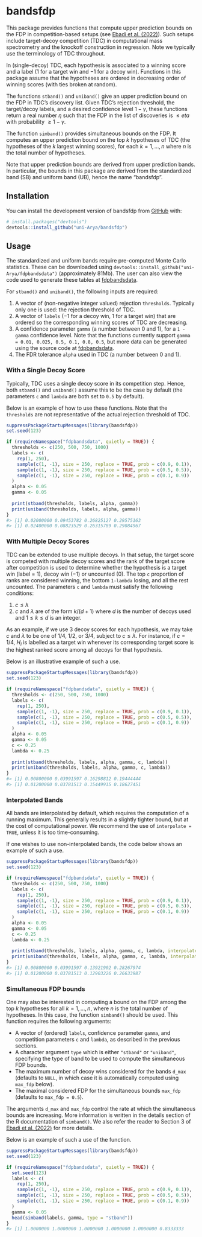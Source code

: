 
<!-- README.md is generated from README.Rmd. Please edit that file -->

# bandsfdp

<!-- badges: start -->
<!-- badges: end -->

This package provides functions that compute upper prediction bounds on
the FDP in competition-based setups (see [Ebadi et
al. (2022)](https://arxiv.org/abs/2302.11837)). Such setups include
target-decoy competition (TDC) in computational mass spectrometry and
the knockoff construction in regression. Note we typically use the
terminology of TDC throughout.

In (single-decoy) TDC, each hypothesis is associated to a winning score
and a label
($1$
for a target win and
$-1$
for a decoy win). Functions in this package assume that the hypotheses
are ordered in decreasing order of winning scores (with ties broken at
random).

The functions `stband()` and `uniband()` give an upper prediction bound
on the FDP in TDC’s discovery list. Given TDC’s rejection threshold, the
target/decoy labels, and a desired confidence level
$1-\gamma$,
these functions return a real number
$\eta$
such that the FDP in the list of discoveries is
$\leq eta$
with probability
$\geq 1 - \gamma$.

The function `simband()` provides simultaneous bounds on the FDP. It
computes an upper prediction bound on the top
$k$
hypotheses of TDC (the hypotheses of the
$k$
largest winning scores), for each
$k = 1,\ldots,n$
where
$n$
is the total number of hypotheses.

Note that upper prediction bounds are derived from upper prediction
bands. In particular, the bounds in this package are derived from the
standardized band (SB) and uniform band (UB), hence the name “bandsfdp”.

## Installation

You can install the development version of bandsfdp from
[GitHub](https://github.com/) with:

``` r
# install.packages("devtools")
devtools::install_github("uni-Arya/bandsfdp")
```

## Usage

The standardized and uniform bands require pre-computed Monte Carlo
statistics. These can be downloaded using
`devtools::install_github("uni-Arya/fdpbandsdata")` (approximately
81Mb). The user can also view the code used to generate these tables at
[fdpbandsdata](https://github.com/uni-Arya/fdpbandsdata).

For `stband()` and `uniband()`, the following inputs are required:

1.  A vector of (non-negative integer valued) rejection `thresholds`.
    Typically only one is used: the rejection threshold of TDC.
2.  A vector of `labels`
    ($-1$
    for a decoy win,
    $1$
    for a target win) that are ordered so the corresponding winning
    scores of TDC are decreasing.
3.  A confidence parameter `gamma` (a number between 0 and 1), for a
    `1 - gamma` confidence level. Note that the functions currently
    support `gamma = 0.01, 0.025, 0.5, 0.1, 0.8, 0.5`, but more data can
    be generated using the source code at
    [fdpbandsdata](https://github.com/uni-Arya/fdpbandsdata).
4.  The FDR tolerance `alpha` used in TDC (a number between 0 and 1).

### With a Single Decoy Score

Typically, TDC uses a single decoy score in its competition step. Hence,
both `stband()` and `uniband()` assume this to be the case by default
(the parameters `c` and `lambda` are both set to `0.5` by default).

Below is an example of how to use these functions. Note that the
`thresholds` are not representative of the actual rejection threshold of
TDC.

``` r
suppressPackageStartupMessages(library(bandsfdp))
set.seed(123)

if (requireNamespace("fdpbandsdata", quietly = TRUE)) {
  thresholds <- c(250, 500, 750, 1000)
  labels <- c(
    rep(1, 250),
    sample(c(1, -1), size = 250, replace = TRUE, prob = c(0.9, 0.1)),
    sample(c(1, -1), size = 250, replace = TRUE, prob = c(0.5, 0.5)),
    sample(c(1, -1), size = 250, replace = TRUE, prob = c(0.1, 0.9))
  )
  alpha <- 0.05
  gamma <- 0.05
  
  print(stband(thresholds, labels, alpha, gamma))
  print(uniband(thresholds, labels, alpha, gamma))
}
#> [1] 0.02000000 0.09453782 0.26825127 0.29575163
#> [1] 0.02400000 0.08823529 0.26315789 0.29084967
```

### With Multiple Decoy Scores

TDC can be extended to use multiple decoys. In that setup, the target
score is competed with multiple decoy scores and the rank of the target
score after competition is used to determine whether the hypothesis is a
target win (label =
$1$),
decoy win
($-1$)
or uncounted
($0$).
The top `c` proportion of ranks are considered winning, the bottom
`1-lambda` losing, and all the rest uncounted. The parameters `c` and
`lambda` must satisfy the following conditions:

1.  $c \leq \lambda$
2.  $c$
    and
    $\lambda$
    are of the form
    $k/(d+1)$
    where
    $d$
    is the number of decoys used and
    $1 \leq k \leq d$
    is an integer.

As an example, if we use
$3$
decoy scores for each hypothesis, we may take
$c$
and
$\lambda$
to be one of
$1/4$,
$1/2$,
or
$3/4$,
subject to
$c \leq \lambda$.
For instance, if
$c = 1/4$,
$H_i$
is labelled as a target win whenever its corresponding target score is
the highest ranked score among all decoys for that hypothesis.

Below is an illustrative example of such a use.

``` r
suppressPackageStartupMessages(library(bandsfdp))
set.seed(123)

if (requireNamespace("fdpbandsdata", quietly = TRUE)) {
  thresholds <- c(250, 500, 750, 1000)
  labels <- c(
    rep(1, 250),
    sample(c(1, -1), size = 250, replace = TRUE, prob = c(0.9, 0.1)),
    sample(c(1, -1), size = 250, replace = TRUE, prob = c(0.5, 0.5)),
    sample(c(1, -1), size = 250, replace = TRUE, prob = c(0.1, 0.9))
  )
  alpha <- 0.05
  gamma <- 0.05
  c <- 0.25
  lambda <- 0.25
  
  print(stband(thresholds, labels, alpha, gamma, c, lambda))
  print(uniband(thresholds, labels, alpha, gamma, c, lambda))
}
#> [1] 0.00800000 0.03991597 0.16298812 0.19444444
#> [1] 0.01200000 0.03781513 0.15449915 0.18627451
```

### Interpolated Bands

All bands are interpolated by default, which requires the computation of
a running maximum. This generally results in a slightly tighter bound,
but at the cost of computational power. We recommend the use of
`interpolate = TRUE`, unless it is too time-consuming.

If one wishes to use non-interpolated bands, the code below shows an
example of such a use.

``` r
suppressPackageStartupMessages(library(bandsfdp))
set.seed(123)

if (requireNamespace("fdpbandsdata", quietly = TRUE)) {
  thresholds <- c(250, 500, 750, 1000)
  labels <- c(
    rep(1, 250),
    sample(c(1, -1), size = 250, replace = TRUE, prob = c(0.9, 0.1)),
    sample(c(1, -1), size = 250, replace = TRUE, prob = c(0.5, 0.5)),
    sample(c(1, -1), size = 250, replace = TRUE, prob = c(0.1, 0.9))
  )
  alpha <- 0.05
  gamma <- 0.05
  c <- 0.25
  lambda <- 0.25
  
  print(stband(thresholds, labels, alpha, gamma, c, lambda, interpolate = FALSE))
  print(uniband(thresholds, labels, alpha, gamma, c, lambda, interpolate = FALSE))
}
#> [1] 0.00800000 0.03991597 0.13921902 0.28267974
#> [1] 0.01200000 0.03781513 0.12903226 0.26633987
```

### Simultaneous FDP bounds

One may also be interested in computing a bound on the FDP among the top
$k$
hypotheses for all
$k = 1, \ldots, n$,
where
$n$
is the total number of hypotheses. In this case, the function
`simband()` should be used. This function requires the following
arguments:

- A vector of (ordered) `labels`, confidence parameter `gamma`, and
  competition parameters `c` and `lambda`, as described in the previous
  sections.
- A character argument `type` which is either `"stband"` or `"uniband"`,
  specifying the type of band to be used to compute the simultaneous FDP
  bounds.
- The maximum number of decoy wins considered for the bands `d_max`
  (defaults to `NULL`, in which case it is automatically computed using
  `max_fdp` below).
- The maximal considered FDP for the simultaneous bounds `max_fdp`
  (defaults to `max_fdp = 0.5`).

The arguments `d_max` and `max_fdp` control the rate at which the
simultaneous bounds are increasing. More information is written in the
details section of the R documentation of `simband()`. We also refer the
reader to Section 3 of [Ebadi et
al. (2022)](https://arxiv.org/abs/2302.11837) for more details.

Below is an example of such a use of the function.

``` r
suppressPackageStartupMessages(library(bandsfdp))
set.seed(123)

if (requireNamespace("fdpbandsdata", quietly = TRUE)) {
  set.seed(123)
  labels <- c(
    rep(1, 250),
    sample(c(1, -1), size = 250, replace = TRUE, prob = c(0.9, 0.1)),
    sample(c(1, -1), size = 250, replace = TRUE, prob = c(0.5, 0.5)),
    sample(c(1, -1), size = 250, replace = TRUE, prob = c(0.1, 0.9))
  )
  gamma <- 0.05
  head(simband(labels, gamma, type = "stband"))
}
#> [1] 1.0000000 1.0000000 1.0000000 1.0000000 1.0000000 0.8333333
```
